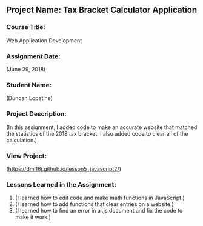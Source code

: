 ## Project Name:  Tax Bracket Calculator Application

### Course Title:
Web Application Development

### Assignment Date:  
(June 29, 2018)

### Student Name:  
(Duncan Lopatine)

### Project Description:
(In this assignment, I added code to make an accurate website that matched the statistics of the 2018 tax bracket. I also added code to clear all of the calculation.)

### View Project:
(https://dml16j.github.io/lesson5_javascript2/)

### Lessons Learned in the Assignment:
1. (I learned how to edit code and make math functions in JavaScript.)
2. (I learned how to add functions that clear entries on a website.)
3. (I learned how to find an error in a .js document and fix the code to make it work.)

